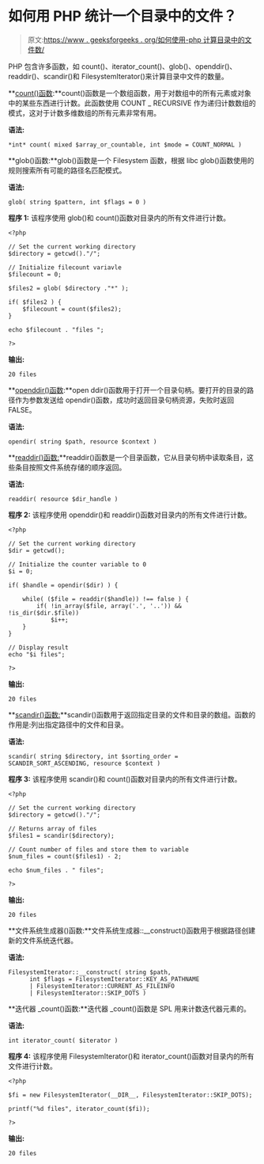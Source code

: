 # 如何用 PHP 统计一个目录中的文件？

> 原文:[https://www . geeksforgeeks . org/如何使用-php 计算目录中的文件数/](https://www.geeksforgeeks.org/how-to-count-files-in-a-directory-using-php/)

PHP 包含许多函数，如 count()、iterator_count()、glob()、openddir()、readdir()、scandir()和 FilesystemIterator()来计算目录中文件的数量。

**[count()函数](https://www.geeksforgeeks.org/php-count-function/):**count()函数是一个数组函数，用于对数组中的所有元素或对象中的某些东西进行计数。此函数使用 COUNT _ RECURSIVE 作为递归计数数组的模式，这对于计数多维数组的所有元素非常有用。

**语法:**

```
*int* count( mixed $array_or_countable, int $mode = COUNT_NORMAL )
```

**glob()函数:**glob()函数是一个 Filesystem 函数，根据 libc glob()函数使用的规则搜索所有可能的路径名匹配模式。

**语法:**

```
glob( string $pattern, int $flags = 0 )
```

**程序 1:** 该程序使用 glob()和 count()函数对目录内的所有文件进行计数。

```
<?php

// Set the current working directory
$directory = getcwd()."/";

// Initialize filecount variavle
$filecount = 0;

$files2 = glob( $directory ."*" );

if( $files2 ) {
    $filecount = count($files2);
}

echo $filecount . "files ";

?>
```

**输出:**

```
20 files
```

**[openddir()函数](https://www.geeksforgeeks.org/php-opendir-function/):**open ddir()函数用于打开一个目录句柄。要打开的目录的路径作为参数发送给 opendir()函数，成功时返回目录句柄资源，失败时返回 FALSE。

**语法:**

```
opendir( string $path, resource $context )
```

**[readdir()函数:](https://www.geeksforgeeks.org/php-readdir-function/)**readdir()函数是一个目录函数，它从目录句柄中读取条目，这些条目按照文件系统存储的顺序返回。

**语法:**

```
readdir( resource $dir_handle )
```

**程序 2:** 该程序使用 openddir()和 readdir()函数对目录内的所有文件进行计数。

```
<?php

// Set the current working directory
$dir = getcwd();

// Initialize the counter variable to 0
$i = 0; 

if( $handle = opendir($dir) ) {

    while( ($file = readdir($handle)) !== false ) {
        if( !in_array($file, array('.', '..')) && !is_dir($dir.$file)) 
            $i++;
    }
}

// Display result
echo "$i files";

?>
```

**输出:**

```
20 files
```

**[scandir()函数:](https://www.geeksforgeeks.org/php-scandir-function/)**scandir()函数用于返回指定目录的文件和目录的数组。函数的作用是:列出指定路径中的文件和目录。

**语法:**

```
scandir( string $directory, int $sorting_order = SCANDIR_SORT_ASCENDING, resource $context )
```

**程序 3:** 该程序使用 scandir()和 count()函数对目录内的所有文件进行计数。

```
<?php

// Set the current working directory
$directory = getcwd()."/";

// Returns array of files
$files1 = scandir($directory);

// Count number of files and store them to variable
$num_files = count($files1) - 2;

echo $num_files . " files";

?>
```

**输出:**

```
20 files
```

**文件系统生成器()函数:**文件系统生成器::__construct()函数用于根据路径创建新的文件系统迭代器。

**语法:**

```
FilesystemIterator::__construct( string $path, 
      int $flags = FilesystemIterator::KEY_AS_PATHNAME 
      | FilesystemIterator::CURRENT_AS_FILEINFO 
      | FilesystemIterator::SKIP_DOTS )

```

**迭代器 _count()函数:**迭代器 _count()函数是 SPL 用来计数迭代器元素的。

**语法:**

```
int iterator_count( $iterator )
```

**程序 4:** 该程序使用 FilesystemIterator()和 iterator_count()函数对目录内的所有文件进行计数。

```
<?php

$fi = new FilesystemIterator(__DIR__, FilesystemIterator::SKIP_DOTS);

printf("%d files", iterator_count($fi));

?>
```

**输出:**

```
20 files
```